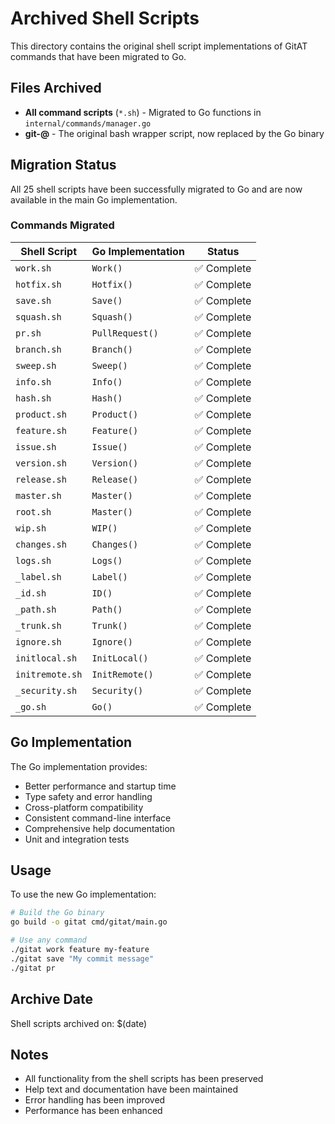 # Archived Shell Scripts

This directory contains the original shell script implementations of GitAT commands that have been migrated to Go.

## Files Archived

- **All command scripts** (`*.sh`) - Migrated to Go functions in `internal/commands/manager.go`
- **git-@** - The original bash wrapper script, now replaced by the Go binary

## Migration Status

All 25 shell scripts have been successfully migrated to Go and are now available in the main Go implementation.

### Commands Migrated

| Shell Script | Go Implementation | Status |
|--------------|-------------------|--------|
| `work.sh` | `Work()` | ✅ Complete |
| `hotfix.sh` | `Hotfix()` | ✅ Complete |
| `save.sh` | `Save()` | ✅ Complete |
| `squash.sh` | `Squash()` | ✅ Complete |
| `pr.sh` | `PullRequest()` | ✅ Complete |
| `branch.sh` | `Branch()` | ✅ Complete |
| `sweep.sh` | `Sweep()` | ✅ Complete |
| `info.sh` | `Info()` | ✅ Complete |
| `hash.sh` | `Hash()` | ✅ Complete |
| `product.sh` | `Product()` | ✅ Complete |
| `feature.sh` | `Feature()` | ✅ Complete |
| `issue.sh` | `Issue()` | ✅ Complete |
| `version.sh` | `Version()` | ✅ Complete |
| `release.sh` | `Release()` | ✅ Complete |
| `master.sh` | `Master()` | ✅ Complete |
| `root.sh` | `Master()` | ✅ Complete |
| `wip.sh` | `WIP()` | ✅ Complete |
| `changes.sh` | `Changes()` | ✅ Complete |
| `logs.sh` | `Logs()` | ✅ Complete |
| `_label.sh` | `Label()` | ✅ Complete |
| `_id.sh` | `ID()` | ✅ Complete |
| `_path.sh` | `Path()` | ✅ Complete |
| `_trunk.sh` | `Trunk()` | ✅ Complete |
| `ignore.sh` | `Ignore()` | ✅ Complete |
| `initlocal.sh` | `InitLocal()` | ✅ Complete |
| `initremote.sh` | `InitRemote()` | ✅ Complete |
| `_security.sh` | `Security()` | ✅ Complete |
| `_go.sh` | `Go()` | ✅ Complete |

## Go Implementation

The Go implementation provides:

- Better performance and startup time
- Type safety and error handling
- Cross-platform compatibility
- Consistent command-line interface
- Comprehensive help documentation
- Unit and integration tests

## Usage

To use the new Go implementation:

```bash
# Build the Go binary
go build -o gitat cmd/gitat/main.go

# Use any command
./gitat work feature my-feature
./gitat save "My commit message"
./gitat pr
```

## Archive Date

Shell scripts archived on: $(date)

## Notes

- All functionality from the shell scripts has been preserved
- Help text and documentation have been maintained
- Error handling has been improved
- Performance has been enhanced
